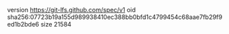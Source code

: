 version https://git-lfs.github.com/spec/v1
oid sha256:07723b19a155d989938410ec388bb0bfd1c4799454c68aae7fb29f9ed1b2bde6
size 21584
